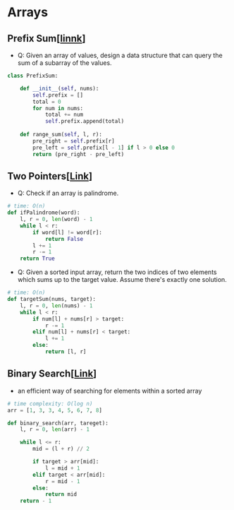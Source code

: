 # Arrays

## Prefix Sum[[linnk](https://neetcode.io/courses/advanced-algorithms/4)]
- Q: Given an array of values, design a data structure that can query the sum of a subarray of the values.

```python
class PrefixSum:

    def __init__(self, nums):
        self.prefix = []
        total = 0
        for num in nums:
            total += num
            self.prefix.append(total)
    
    def range_sum(self, l, r):
        pre_right = self.prefix[r]
        pre_left = self.prefix[l - 1] if l > 0 else 0
        return (pre_right - pre_left)
```

## Two Pointers[[Link](https://neetcode.io/courses/advanced-algorithms/3)]
- Q: Check if an array is palindrome.
```python
# time: O(n)
def ifPalindrome(word):
    l, r = 0, len(word) - 1
    while l < r:
        if word[l] != word[r]:
            return False
        l += 1
        r -= 1
    return True
```

- Q: Given a sorted input array, return the two indices of two elements which sums up to the target value. Assume there's exactly one solution.
```python
# time: O(n)
def targetSum(nums, target):
    l, r = 0, len(nums) - 1
    while l < r:
        if num[l] + nums[r] > target:
            r -= 1
        elif num[l] + nums[r] < target:
            l += 1
        else:
            return [l, r]
```

## Binary Search[[Link](https://neetcode.io/courses/dsa-for-beginners/14)]

- an efficient way of searching for elements within a sorted array

```python
# time complexity: O(log n)
arr = [1, 3, 3, 4, 5, 6, 7, 8]

def binary_search(arr, tareget):
    l, r = 0, len(arr) - 1

    while l <= r:
        mid = (l + r) // 2

        if target > arr[mid]:
            l = mid + 1
        elif target < arr[mid]:
            r = mid - 1
        else:
            return mid
    return - 1
```

